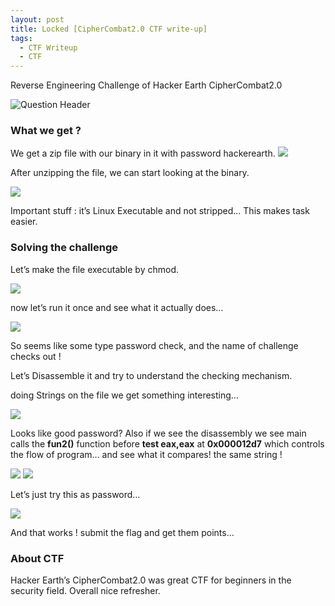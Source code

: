 ```yaml
---
layout: post
title: Locked [CipherCombat2.0 CTF write-up]
tags:
  - CTF Writeup
  - CTF
---
```


<div class="message">
Reverse Engineering Challenge of Hacker Earth CipherCombat2.0
</div>

![](https://miro.medium.com/max/976/1*er3VhPR2dIn2nI7BXu_uVg.png "Question Header")

### What we get ?

We get a zip file with our binary in it with password hackerearth.
![](https://miro.medium.com/max/1400/1*YlLxAp6kziXd1d_db8HIUA.png)

After unzipping the file, we can start looking at the binary.

![](https://miro.medium.com/max/1400/1*gYTW45PJ_L2Zap_-KENFlw.png)

Important stuff : it’s Linux Executable and not stripped… This makes task easier.

### Solving the challenge

Let’s make the file executable by chmod.

![](https://miro.medium.com/max/1400/1*zLCzrFMLMXOzhGJfirn2Bg.png)

now let’s run it once and see what it actually does…

![](https://miro.medium.com/max/1400/1*X657SCKYqyTcoQsLsdrSvA.png)

So seems like some type password check, and the name of challenge checks out !

Let’s Disassemble it and try to understand the checking mechanism.

doing Strings on the file we get something interesting…

![](https://miro.medium.com/max/1262/1*jcUCXvcFuhsdFUZUODtQEQ.png)

Looks like good password? Also if we see the disassembly we see main calls the **fun2()** function before **test eax,eax** at **0x000012d7** which controls the flow of program… and see what it compares! the same string !

![](https://miro.medium.com/max/1400/1*MvkJYxg2J9qjStMB20DYIw.png)
![](https://miro.medium.com/max/1400/1*s1VfuFXEvf_Z5GjST_vXVg.png)

Let’s just try this as password…

![](https://miro.medium.com/max/1400/1*3oQeagCI-u_3zWlyJxgr6g.png)

And that works ! submit the flag and get them points…


### About CTF

Hacker Earth’s CipherCombat2.0 was great CTF for beginners in the security field. Overall nice refresher.
